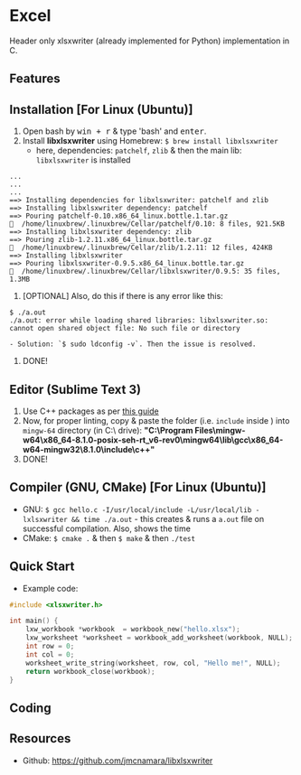 # Excel
Header only xlsxwriter (already implemented for Python) implementation in C.

## Features

## Installation [For Linux (Ubuntu)]
1. Open bash by <kbd>win + r</kbd> & type 'bash' and <kbd>enter</kbd>.
1. Install __libxlsxwriter__ using Homebrew: `$ brew install libxlsxwriter`
	- here, dependencies: `patchelf`, `zlib` & then the main lib: `libxlsxwriter` is installed 

```console
...
...
...
==> Installing dependencies for libxlsxwriter: patchelf and zlib
==> Installing libxlsxwriter dependency: patchelf
==> Pouring patchelf-0.10.x86_64_linux.bottle.1.tar.gz
🍺  /home/linuxbrew/.linuxbrew/Cellar/patchelf/0.10: 8 files, 921.5KB
==> Installing libxlsxwriter dependency: zlib
==> Pouring zlib-1.2.11.x86_64_linux.bottle.tar.gz
🍺  /home/linuxbrew/.linuxbrew/Cellar/zlib/1.2.11: 12 files, 424KB
==> Installing libxlsxwriter
==> Pouring libxlsxwriter-0.9.5.x86_64_linux.bottle.tar.gz
🍺  /home/linuxbrew/.linuxbrew/Cellar/libxlsxwriter/0.9.5: 35 files, 1.3MB
```
1. [OPTIONAL] Also, do this if there is any error like this:
```console
$ ./a.out
./a.out: error while loading shared libraries: libxlsxwriter.so: cannot open shared object file: No such file or directory
```

	- Solution: `$ sudo ldconfig -v`. Then the issue is resolved.
1. DONE!


## Editor (Sublime Text 3)
1. Use C++ packages as per [this guide](https://github.com/abhi3700/My_Learning-Cpp/blob/master/README.md#sublime-text-3-recommended-editor)
1. Now, for proper linting, copy & paste the folder (i.e. `include` inside ) into `mingw-64` directory (in C:\ drive): __"C:\Program Files\mingw-w64\x86_64-8.1.0-posix-seh-rt_v6-rev0\mingw64\lib\gcc\x86_64-w64-mingw32\8.1.0\include\c++"__ 
1. DONE!

## Compiler (GNU, CMake) [For Linux (Ubuntu)]
* GNU: `$ gcc hello.c -I/usr/local/include -L/usr/local/lib -lxlsxwriter && time ./a.out` - this creates & runs a `a.out` file on successful compilation. Also, shows the time
* CMake: `$ cmake .` & then `$ make` & then `./test`

## Quick Start
* Example code:
```cpp
#include <xlsxwriter.h>

int main() {
    lxw_workbook *workbook  = workbook_new("hello.xlsx");
    lxw_worksheet *worksheet = workbook_add_worksheet(workbook, NULL);
    int row = 0;
    int col = 0;
    worksheet_write_string(worksheet, row, col, "Hello me!", NULL);
    return workbook_close(workbook);
}
``` 

## Coding

## Resources
* Github: https://github.com/jmcnamara/libxlsxwriter